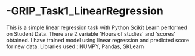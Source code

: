 # -GRIP_Task1_LinearRegression
This is a simple linear regression task with Python Scikit Learn performed on Student Data. There are 2 variable 'Hours of studies' and 'scores' obtained. I have trained model using linear regression and predicted score for new data. Libraries used : NUMPY, Pandas, SKLearn
